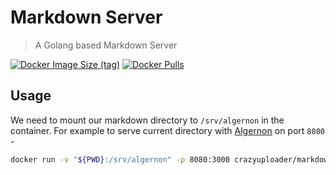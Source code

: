 # Markdown Server

> A Golang based Markdown Server

[![Docker Image Size (tag)](https://img.shields.io/docker/image-size/crazyuploader/markdown_server/latest)](https://hub.docker.com/r/crazyuploader/markdown_server)
[![Docker Pulls](https://img.shields.io/docker/pulls/crazyuploader/markdown_server)](https://hub.docker.com/r/crazyuploader/markdown_server)

## Usage

We need to mount our markdown directory to `/srv/algernon` in the container.
For example to serve current directory with [Algernon](https://github.com/xyproto/algernon) on port `8080` -

```bash
docker run -v "${PWD}:/srv/algernon" -p 8080:3000 crazyuploader/markdown_server:latest
```
